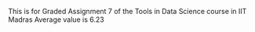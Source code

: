 This is for Graded Assignment 7 of the Tools in Data Science course in IIT Madras
Average value is 6.23

